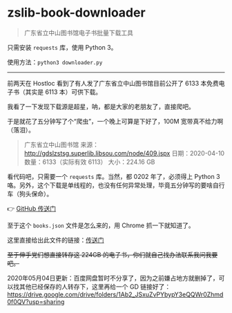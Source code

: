 # zslib-book-downloader

> 广东省立中山图书馆电子书批量下载工具

只需安装 `requests` 库，使用 Python 3。

使用方法：`python3 downloader.py`

---

前两天在 Hostloc 看到了有人发了广东省立中山图书馆目前公开了 6133 本免费电子书（其实是 6113 本）可供下载。

我看了一下发现下载源是超星，呐，都是大家的老朋友了，直接爬吧。

于是就花了五分钟写了个“爬虫”，一个晚上可算是下好了，100M 宽带真不给力啊（落泪）。

> 广东省立中山图书馆
来源：http://gdslzstsg.superlib.libsou.com/node/409.jspx
日期：2020-04-10
数量：6133（实际有效 6113）
大小：224.16 GB

看代码吧，只需要一个 `requests` 库。当然，都 0202 年了，必须得上 Python 3 咯。另外，这个下载是单线程的，也没有任何异常处理，毕竟五分钟写的要啥自行车（狗头保命）。

👉 [GitHub 传送门](https://github.com/imByteCat/zslib-book-downloader)

至于这个 `books.json` 文件是怎么来的，用 Chrome 抓一下就知道了。

这里直接给出此文件的链接：[传送门](http://unitvb.featurelib.libsou.com/book/list_jsonp?schoolid=72&cpage=1&pageSize=10000)

~~至于伸手党们想直接转存这 224GB 的电子书，你们就自己找办法联系我问我要吧。~~

2020年05月04日更新：百度网盘暂时不分享了，因为之前嫌占地方就删掉了，可以找其他已经保存的人转存下，这里再给一个 GD 链接好了：https://drive.google.com/drive/folders/1Ab2_JSxuZvPYbypY3eQQWr0Zhmd0f0QV?usp=sharing
